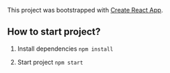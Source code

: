 This project was bootstrapped with [Create React App](https://github.com/facebook/create-react-app).

## How to start project?

1. Install dependencies `npm install`

2. Start project `npm start`
